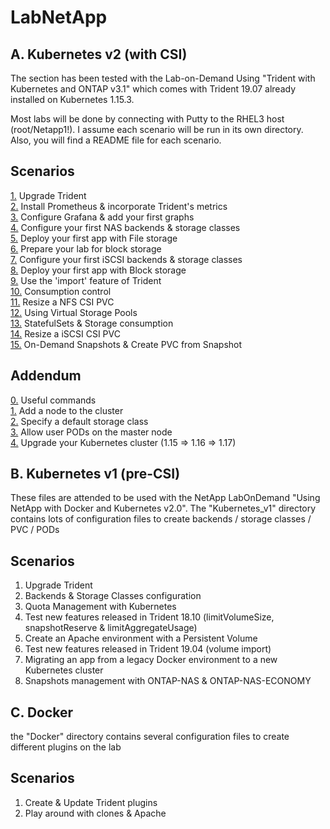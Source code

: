 # LabNetApp

## A. Kubernetes v2 (with CSI)

The section has been tested with the Lab-on-Demand Using "Trident with Kubernetes and ONTAP v3.1" which comes with Trident 19.07 already installed on Kubernetes 1.15.3.

Most labs will be done by connecting with Putty to the RHEL3 host (root/Netapp1!).
I assume each scenario will be run in its own directory. Also, you will find a README file for each scenario.

Scenarios
---------
[1.](Kubernetes_v2/Scenarios/Scenario01)  Upgrade Trident  
[2.](Kubernetes_v2/Scenarios/Scenario02)  Install Prometheus & incorporate Trident's metrics  
[3.](Kubernetes_v2/Scenarios/Scenario03)  Configure Grafana & add your first graphs  
[4.](Kubernetes_v2/Scenarios/Scenario04)  Configure your first NAS backends & storage classes  
[5.](Kubernetes_v2/Scenarios/Scenario05)  Deploy your first app with File storage  
[6.](Kubernetes_v2/Scenarios/Scenario06)  Prepare your lab for block storage  
[7.](Kubernetes_v2/Scenarios/Scenario07)  Configure your first iSCSI backends & storage classes  
[8.](Kubernetes_v2/Scenarios/Scenario08)  Deploy your first app with Block storage  
[9.](Kubernetes_v2/Scenarios/Scenario09)  Use the 'import' feature of Trident  
[10.](Kubernetes_v2/Scenarios/Scenario10) Consumption control  
[11.](Kubernetes_v2/Scenarios/Scenario11) Resize a NFS CSI PVC  
[12.](Kubernetes_v2/Scenarios/Scenario12) Using Virtual Storage Pools  
[13.](Kubernetes_v2/Scenarios/Scenario13) StatefulSets & Storage consumption  
[14.](Kubernetes_v2/Scenarios/Scenario14) Resize a iSCSI CSI PVC  
[15.](Kubernetes_v2/Scenarios/Scenario15) On-Demand Snapshots & Create PVC from Snapshot

Addendum
--------
[0.](Kubernetes_v2/Addendum/Addenda00) Useful commands    
[1.](Kubernetes_v2/Addendum/Addenda01) Add a node to the cluster  
[2.](Kubernetes_v2/Addendum/Addenda02) Specify a default storage class  
[3.](Kubernetes_v2/Addendum/Addenda03) Allow user PODs on the master node  
[4.](Kubernetes_v2/Addendum/Addenda04) Upgrade your Kubernetes cluster (1.15 => 1.16 => 1.17)  

## B. Kubernetes v1 (pre-CSI)

These files are attended to be used with the NetApp LabOnDemand "Using NetApp with Docker and Kubernetes v2.0".
The "Kubernetes_v1" directory contains lots of configuration files to create backends / storage classes / PVC / PODs

Scenarios
---------
1. Upgrade Trident
2. Backends & Storage Classes configuration
3. Quota Management with Kubernetes
4. Test new features released in Trident 18.10 (limitVolumeSize, snapshotReserve & limitAggregateUsage)
5. Create an Apache environment with a Persistent Volume
6. Test new features released in Trident 19.04 (volume import)
7. Migrating an app from a legacy Docker environment to a new Kubernetes cluster
8. Snapshots management with ONTAP-NAS & ONTAP-NAS-ECONOMY


## C. Docker

the "Docker" directory contains several configuration files to create different plugins on the lab

Scenarios
---------
1. Create & Update Trident plugins
2. Play around with clones & Apache